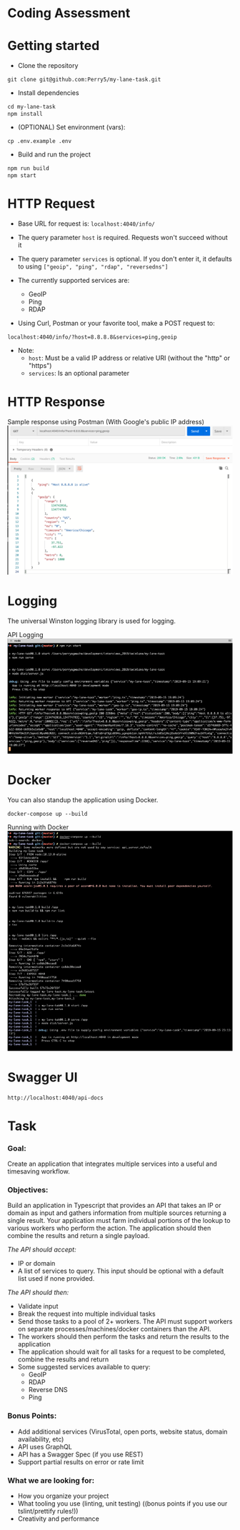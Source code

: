# Coding Assessment

# Getting started
- Clone the repository
```
git clone git@github.com:Perry5/my-lane-task.git
```
- Install dependencies
```
cd my-lane-task
npm install
```
- (OPTIONAL) Set environment (vars):
```
cp .env.example .env
```
- Build and run the project
```
npm run build
npm start
```
# HTTP Request
- Base URL for request is: `localhost:4040/info/`
- The query parameter `host` is required. Requests won't succeed without it
- The query parameter `services` is optional. If you don't enter it, it defaults to using 
`["geoip", "ping", "rdap", "reversedns"]` 
- The currently supported services are: 
    - GeoIP
    - Ping
    - RDAP

- Using Curl, Postman or your favorite tool, make a POST request to: 
```
localhost:4040/info/?host=8.8.8.8&services=ping,geoip
```
- Note:
    - `host`: Must be a valid IP address or relative URI (without the "http" or "https")
    - `services`: Is an optional parameter

# HTTP Response
Sample response using Postman (With Google's public IP address)
![logging_image](public/response.png)

# Logging
The universal Winston logging library is used for logging.

API Logging
![logging_image](public/logging.png)

# Docker
You can also standup the application using Docker. 
```$xslt
docker-compose up --build
```
Running with Docker
![logging_image](public/docker.png)

# Swagger UI
```http://localhost:4040/api-docs```

# Task
### Goal:

Create an application that integrates multiple services into a useful and timesaving workflow.

### Objectives:

Build an application in Typescript that provides an API that takes an IP or domain as input and gathers information from multiple sources returning a single result. Your application must farm individual portions of the lookup to various workers who perform the action. The application should then combine the results and return a single payload.

*The API should accept:*

- IP or domain
- A list of services to query. This input should be optional with a default list used if none provided.

*The API should then:*

- Validate input
- Break the request into multiple individual tasks
- Send those tasks to a pool of 2+ workers. The API must support workers on separate processes/machines/docker containers than the API.
- The workers should then perform the tasks and return the results to the application
- The application should wait for all tasks for a request to be completed, combine the results and return
- Some suggested services available to query:
    - GeoIP
    - RDAP
    - Reverse DNS
    - Ping

### Bonus Points:
- Add additional services (VirusTotal, open ports, website status, domain availability, etc)
- API uses GraphQL
- API has a Swagger Spec (if you use REST)
- Support partial results on error or rate limit

### What we are looking for:
- How you organize your project
- What tooling you use (linting, unit testing) ((bonus points if you use our tslint/prettify rules!))
- Creativity and performance

